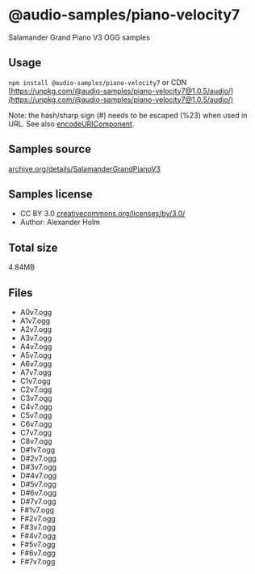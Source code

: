 # @audio-samples/piano-velocity7

Salamander Grand Piano V3 OGG samples

## Usage

`npm install @audio-samples/piano-velocity7` or CDN [https://unpkg.com/@audio-samples/piano-velocity7@1.0.5/audio/](https://unpkg.com/@audio-samples/piano-velocity7@1.0.5/audio/)

Note: the hash/sharp sign (#) needs to be escaped (%23) when used in URL. See also [encodeURIComponent](https://developer.mozilla.org/en-US/docs/Web/JavaScript/Reference/Global_Objects/encodeURIComponent).

## Samples source

[archive.org/details/SalamanderGrandPianoV3](https://archive.org/details/SalamanderGrandPianoV3)

## Samples license

- CC BY 3.0 [creativecommons.org/licenses/by/3.0/](http://creativecommons.org/licenses/by/3.0/)
- Author: Alexander Holm 

## Total size

4.84MB

## Files

- A0v7.ogg
- A1v7.ogg
- A2v7.ogg
- A3v7.ogg
- A4v7.ogg
- A5v7.ogg
- A6v7.ogg
- A7v7.ogg
- C1v7.ogg
- C2v7.ogg
- C3v7.ogg
- C4v7.ogg
- C5v7.ogg
- C6v7.ogg
- C7v7.ogg
- C8v7.ogg
- D#1v7.ogg
- D#2v7.ogg
- D#3v7.ogg
- D#4v7.ogg
- D#5v7.ogg
- D#6v7.ogg
- D#7v7.ogg
- F#1v7.ogg
- F#2v7.ogg
- F#3v7.ogg
- F#4v7.ogg
- F#5v7.ogg
- F#6v7.ogg
- F#7v7.ogg